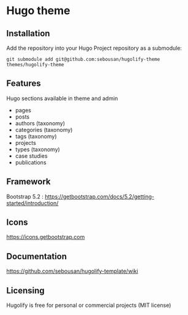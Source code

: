 # Hugo theme

## Installation 
Add the repository into your Hugo Project repository as a submodule:
```
git submodule add git@github.com:sebousan/hugolify-theme themes/hugolify-theme
```

## Features
Hugo sections available in theme and admin

* pages
* posts
* authors (taxonomy)
* categories (taxonomy)
* tags (taxonomy)
* projects
* types (taxonomy)
* case studies
* publications

## Framework
Bootstrap 5.2 : https://getbootstrap.com/docs/5.2/getting-started/introduction/

## Icons
https://icons.getbootstrap.com

## Documentation
https://github.com/sebousan/hugolify-template/wiki

## Licensing
Hugolify is free for personal or commercial projects (MIT license)
